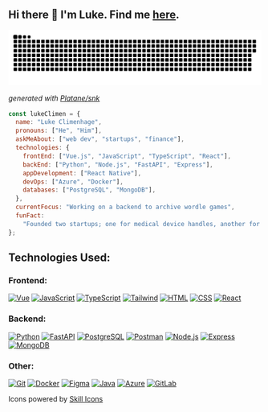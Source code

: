 ## Hi there 👋 I'm Luke. Find me [here](https://lukeclimenhage.com/).

<picture>
  <source media="(prefers-color-scheme: dark)" srcset="https://raw.githubusercontent.com/lukeclimen/lukeclimen/output/github-contribution-grid-snake-dark.svg">
  <source media="(prefers-color-scheme: light)" srcset="https://raw.githubusercontent.com/lukeclimen/lukeclimen/output/github-contribution-grid-snake.svg">
  <img alt="github contribution grid snake animation" src="https://raw.githubusercontent.com/lukeclimen/lukeclimen/output/github-contribution-grid-snake.svg">
</picture>

_generated with [Platane/snk](https://github.com/Platane/snk)_

```javascript
const lukeClimen = {
  name: "Luke Climenhage",
  pronouns: ["He", "Him"],
  askMeAbout: ["web dev", "startups", "finance"],
  technologies: {
    frontEnd: ["Vue.js", "JavaScript", "TypeScript", "React"],
    backEnd: ["Python", "Node.js", "FastAPI", "Express"],
    appDevelopment: ["React Native"],
    devOps: ["Azure", "Docker"],
    databases: ["PostgreSQL", "MongoDB"],
  },
  currentFocus: "Working on a backend to archive wordle games",
  funFact:
    "Founded two startups; one for medical device handles, another for commercial intra-canopy greenhouse lighting",
};
```

## Technologies Used:

### Frontend:

[![Vue](https://skills.thijs.gg/icons?i=vue)](https://vuejs.org/)
[![JavaScript](https://skills.thijs.gg/icons?i=js)](https://developer.mozilla.org/en-US/docs/Web/javascript)
[![TypeScript](https://skills.thijs.gg/icons?i=ts)](https://www.typescriptlang.org/)
[![Tailwind](https://skills.thijs.gg/icons?i=tailwind)](https://tailwindcss.com/)
[![HTML](https://skills.thijs.gg/icons?i=html)](https://html.com/html5/)
[![CSS](https://skills.thijs.gg/icons?i=css)](https://developer.mozilla.org/en-US/docs/Web/CSS)
[![React](https://skills.thijs.gg/icons?i=react)](https://react.dev/)

### Backend:

[![Python](https://skills.thijs.gg/icons?i=py)](https://www.python.org/)
[![FastAPI](https://skills.thijs.gg/icons?i=fastapi)](https://fastapi.tiangolo.com/)
[![PostgreSQL](https://skills.thijs.gg/icons?i=postgres)](https://www.postgresql.org/)
[![Postman](https://skills.thijs.gg/icons?i=postman)](https://www.postman.com/)
[![Node.js](https://skills.thijs.gg/icons?i=nodejs)](https://nodejs.org/)
[![Express](https://skills.thijs.gg/icons?i=express)](https://expressjs.com/)
[![MongoDB](https://skills.thijs.gg/icons?i=mongodb)](https://www.mongodb.com/)

### Other:

[![Git](https://skills.thijs.gg/icons?i=git)](https://git-scm.com/)
[![Docker](https://skills.thijs.gg/icons?i=docker)](https://www.docker.com/)
[![Figma](https://skills.thijs.gg/icons?i=figma)](https://www.figma.com/)
[![Java](https://skills.thijs.gg/icons?i=java)](https://www.java.com/)
[![Azure](https://skills.thijs.gg/icons?i=azure)](https://azure.microsoft.com/)
[![GitLab](https://skills.thijs.gg/icons?i=gitlab)](https://about.gitlab.com/)

Icons powered by [Skill Icons](https://skillicons.dev)
